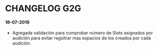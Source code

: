 # CHANGELOG G2G

#### 18-07-2019

- Agregada validación para comprobar número de Slots asignados por audición para evitar regsitrar mas espacios de los
 creados por cada audición.
 
 
